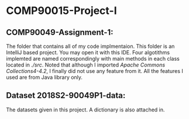 # COMP90015-Project-I

## COMP90049-Assignment-1:
The folder that contains all of my code implmentaion. This folder is an IntelliJ based project. You may open it with this IDE. Four algotithms implemted are named correspondingly with main methods in each class located in *./src*. Noted that although I imported *Apache Commons Collections4-4.2*, I finally did not use any feature from it. All the features I used are from Java library only.

## Dataset 2018S2-90049P1-data:
The datasets given in this project. A dictionary is also attached in.
